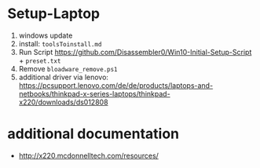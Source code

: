 # Setup-Laptop
1. windows update
2. install: `toolsToinstall.md`
3. Run Script https://github.com/Disassembler0/Win10-Initial-Setup-Script + `preset.txt`
4. Remove `bloadware_remove.ps1`
5. additional driver via lenovo: https://pcsupport.lenovo.com/de/de/products/laptops-and-netbooks/thinkpad-x-series-laptops/thinkpad-x220/downloads/ds012808


# additional documentation
- http://x220.mcdonnelltech.com/resources/
